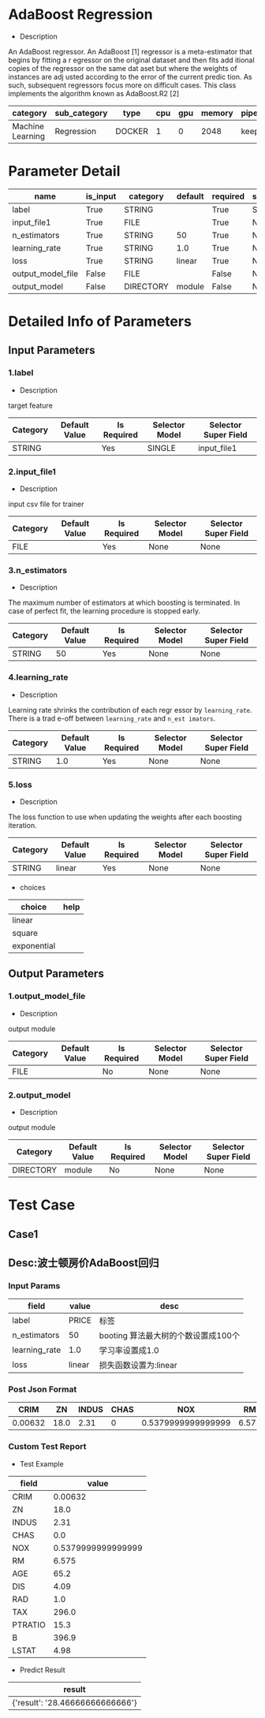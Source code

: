 # AdaBoost Regression
+ Description

An AdaBoost regressor. An AdaBoost [1] regressor is a meta-estimator that begins by fitting a r egressor on the original dataset and then fits add itional copies of the regressor on the same dat aset but where the weights of instances are adj usted according to the error of the current predic tion. As such, subsequent regressors focus more on difficult cases. This class implements the algorithm known as AdaBoost.R2 [2]

| category | sub_category | type | cpu | gpu | memory | pipe_status |
| --- | --- | --- | --- | --- | --- | --- |
| Machine Learning | Regression | DOCKER | 1 | 0 | 2048 | keep |


# Parameter Detail

| name | is_input | category | default | required | selector_model |
| --- | --- | --- | --- | --- | --- |
| label | True | STRING |  | True | SINGLE |
| input_file1 | True | FILE |  | True | None |
| n_estimators | True | STRING | 50 | True | None |
| learning_rate | True | STRING | 1.0 | True | None |
| loss | True | STRING | linear | True | None |
| output_model_file | False | FILE |  | False | None |
| output_model | False | DIRECTORY | module | False | None |


# Detailed Info of Parameters
## Input Parameters
### 1.label
+ Description

target feature

| Category | Default Value | Is Required | Selector Model | Selector Super Field |
| --- | --- | --- | --- | --- |
| STRING |  | Yes | SINGLE | input_file1 |


### 2.input_file1
+ Description

input csv file for trainer

| Category | Default Value | Is Required | Selector Model | Selector Super Field |
| --- | --- | --- | --- | --- |
| FILE |  | Yes | None | None |


### 3.n_estimators
+ Description

The maximum number of estimators at which boosting is terminated. In case of perfect fit, the learning procedure is stopped early.

| Category | Default Value | Is Required | Selector Model | Selector Super Field |
| --- | --- | --- | --- | --- |
| STRING | 50 | Yes | None | None |


### 4.learning_rate
+ Description

Learning rate shrinks the contribution of each regr essor by ``learning_rate``. There is a trad e-off between ``learning_rate`` and ``n_est imators``.

| Category | Default Value | Is Required | Selector Model | Selector Super Field |
| --- | --- | --- | --- | --- |
| STRING | 1.0 | Yes | None | None |


### 5.loss
+ Description

The loss function to use when updating the weights after each boosting iteration.

| Category | Default Value | Is Required | Selector Model | Selector Super Field |
| --- | --- | --- | --- | --- |
| STRING | linear | Yes | None | None |


+ choices


| choice | help |
| --- | --- |
| linear |  |
| square |  |
| exponential |  |


## Output Parameters
### 1.output_model_file
+ Description

output module

| Category | Default Value | Is Required | Selector Model | Selector Super Field |
| --- | --- | --- | --- | --- |
| FILE |  | No | None | None |


### 2.output_model
+ Description

output module

| Category | Default Value | Is Required | Selector Model | Selector Super Field |
| --- | --- | --- | --- | --- |
| DIRECTORY | module | No | None | None |



# Test Case
## Case1
## Desc:波士顿房价AdaBoost回归
### Input Params

| field | value | desc |
| --- | --- | --- |
| label | PRICE | 标签 |
| n_estimators | 50 | booting 算法最大树的个数设置成100个 |
| learning_rate | 1.0 | 学习率设置成1.0 |
| loss | linear | 损失函数设置为:linear |


### Post Json Format

| CRIM | ZN | INDUS | CHAS | NOX | RM | AGE | DIS | RAD | TAX | PTRATIO | B | LSTAT |
| --- | --- | --- | --- | --- | --- | --- | --- | --- | --- | --- | --- | --- |
| 0.00632 | 18.0 | 2.31 | 0 | 0.5379999999999999 | 6.575 | 65.2 | 4.09 | 1 | 296 | 15.3 | 396.9 | 4.98 |


### Custom Test Report
+ Test Example


| field | value |
| --- | --- |
| CRIM | 0.00632 |
| ZN | 18.0 |
| INDUS | 2.31 |
| CHAS | 0.0 |
| NOX | 0.5379999999999999 |
| RM | 6.575 |
| AGE | 65.2 |
| DIS | 4.09 |
| RAD | 1.0 |
| TAX | 296.0 |
| PTRATIO | 15.3 |
| B | 396.9 |
| LSTAT | 4.98 |


+ Predict Result


| result |
| --- |
| {'result': '28.46666666666666'} |


